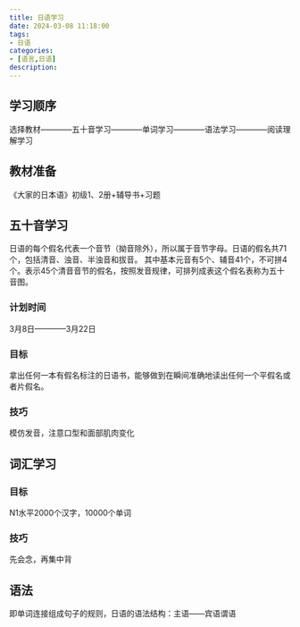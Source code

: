 ```yaml
---
title: 日语学习
date: 2024-03-08 11:18:00
tags:
- 日语
categories:
- [语言,日语]
description: 
---
```

## 学习顺序
选择教材————五十音学习————单词学习————语法学习————阅读理解学习
## 教材准备
《大家的日本语》初级1、2册+辅导书+习题

## 五十音学习
日语的每个假名代表一个音节（拗音除外），所以属于音节字母。日语的假名共71个，包括清音、浊音、半浊音和拔音。
其中基本元音有5个、辅音41个，不可拼4个。表示45个清音音节的假名，按照发音规律，可排列成表这个假名表称为五十音图。
### 计划时间
3月8日————3月22日
### 目标
拿出任何一本有假名标注的日语书，能够做到在瞬间准确地读出任何一个平假名或者片假名。
### 技巧
模仿发音，注意口型和面部肌肉变化

## 词汇学习
### 目标
N1水平2000个汉字，10000个单词
### 技巧
先会念，再集中背

## 语法
即单词连接组成句子的规则，日语的语法结构：主语——宾语谓语